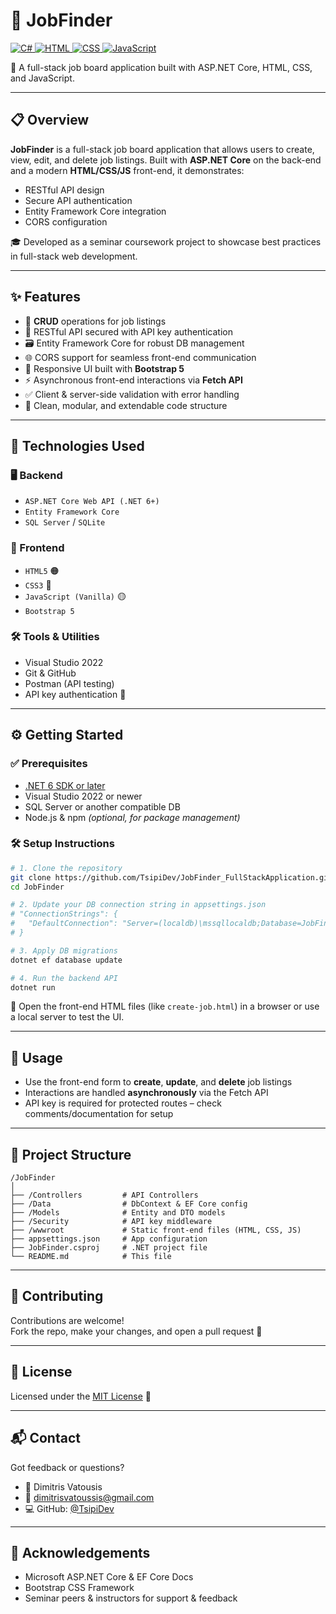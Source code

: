 # 💼 JobFinder

<p align="left">
  <a href="https://learn.microsoft.com/en-us/dotnet/csharp/">
    <img src="https://img.shields.io/badge/C%23-239120?style=flat&logo=c-sharp&logoColor=white" alt="C#">
  </a>
  <a href="https://developer.mozilla.org/en-US/docs/Web/HTML">
    <img src="https://img.shields.io/badge/HTML5-E34F26?style=flat&logo=html5&logoColor=white" alt="HTML">
  </a>
  <a href="https://developer.mozilla.org/en-US/docs/Web/CSS">
    <img src="https://img.shields.io/badge/CSS3-1572B6?style=flat&logo=css3&logoColor=white" alt="CSS">
  </a>
  <a href="https://developer.mozilla.org/en-US/docs/Web/JavaScript">
    <img src="https://img.shields.io/badge/JavaScript-F7DF1E?style=flat&logo=javascript&logoColor=black" alt="JavaScript">
  </a>
</p>

🚀 A full-stack job board application built with ASP.NET Core, HTML, CSS, and JavaScript.

---

## 📋 Overview

**JobFinder** is a full-stack job board application that allows users to create, view, edit, and delete job listings. Built with **ASP.NET Core** on the back-end and a modern **HTML/CSS/JS** front-end, it demonstrates:

- RESTful API design
- Secure API authentication
- Entity Framework Core integration
- CORS configuration

🎓 Developed as a seminar coursework project to showcase best practices in full-stack web development.

---

## ✨ Features

- 🔄 **CRUD** operations for job listings  
- 🔐 RESTful API secured with API key authentication  
- 🗃️ Entity Framework Core for robust DB management  
- 🌐 CORS support for seamless front-end communication  
- 📱 Responsive UI built with **Bootstrap 5**  
- ⚡ Asynchronous front-end interactions via **Fetch API**  
- ✅ Client & server-side validation with error handling  
- 🧩 Clean, modular, and extendable code structure  

---

## 🧰 Technologies Used

### 🖥️ Backend
- `ASP.NET Core Web API (.NET 6+)`
- `Entity Framework Core`
- `SQL Server` / `SQLite`

### 🎨 Frontend
- `HTML5` 🟠
- `CSS3` 🔵
- `JavaScript (Vanilla)` 🟡
- `Bootstrap 5`

### 🛠️ Tools & Utilities
- Visual Studio 2022  
- Git & GitHub  
- Postman (API testing)  
- API key authentication 🔑  

---

## ⚙️ Getting Started

### ✅ Prerequisites
- [.NET 6 SDK or later](https://dotnet.microsoft.com/download)  
- Visual Studio 2022 or newer  
- SQL Server or another compatible DB  
- Node.js & npm *(optional, for package management)*

### 🛠️ Setup Instructions

```bash
# 1. Clone the repository
git clone https://github.com/TsipiDev/JobFinder_FullStackApplication.git
cd JobFinder

# 2. Update your DB connection string in appsettings.json
# "ConnectionStrings": {
#   "DefaultConnection": "Server=(localdb)\mssqllocaldb;Database=JobFinderDb;Trusted_Connection=True;"
# }

# 3. Apply DB migrations
dotnet ef database update

# 4. Run the backend API
dotnet run
```

🧪 Open the front-end HTML files (like `create-job.html`) in a browser or use a local server to test the UI.

---

## 🧭 Usage

- Use the front-end form to **create**, **update**, and **delete** job listings  
- Interactions are handled **asynchronously** via the Fetch API  
- API key is required for protected routes – check comments/documentation for setup  

---

## 📁 Project Structure

```
/JobFinder
│
├── /Controllers         # API Controllers
├── /Data                # DbContext & EF Core config
├── /Models              # Entity and DTO models
├── /Security            # API key middleware
├── /wwwroot             # Static front-end files (HTML, CSS, JS)
├── appsettings.json     # App configuration
├── JobFinder.csproj     # .NET project file
└── README.md            # This file
```

---

## 🤝 Contributing

Contributions are welcome!  
Fork the repo, make your changes, and open a pull request 🚀

---

## 📄 License

Licensed under the [MIT License](LICENSE) 📝

---

## 📬 Contact

Got feedback or questions?

- 👤 Dimitris Vatousis  
- 📧 dimitrisvatoussis@gmail.com  
- 💻 GitHub: [@TsipiDev](https://github.com/TsipiDev)

---

## 🙌 Acknowledgements

- Microsoft ASP.NET Core & EF Core Docs  
- Bootstrap CSS Framework  
- Seminar peers & instructors for support & feedback
